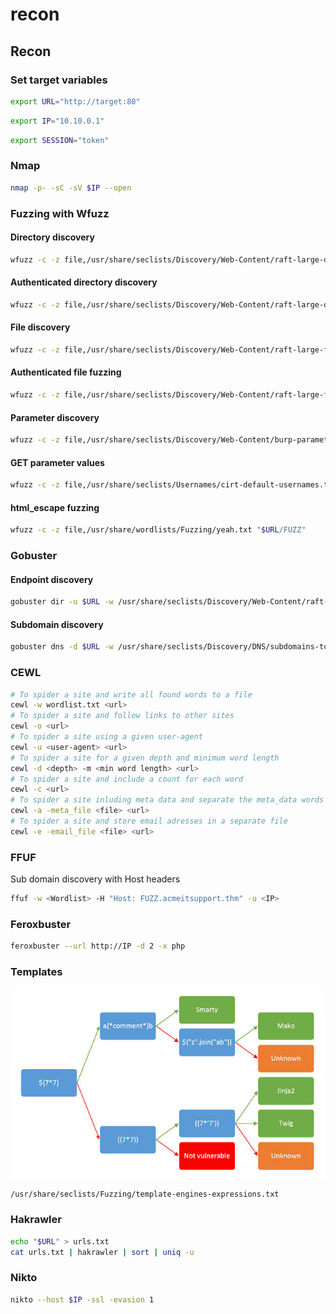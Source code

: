 # recon
Recon
-----

### Set target variables

```bash
export URL="http://target:80"
```

```bash
export IP="10.10.0.1"
```

```bash
export SESSION="token"
```

### Nmap

```bash
nmap -p- -sC -sV $IP --open
```

### Fuzzing with Wfuzz

#### Directory discovery

```bash
wfuzz -c -z file,/usr/share/seclists/Discovery/Web-Content/raft-large-directories.txt --hc 404,301 "$URL/FUZZ/"
```

#### Authenticated directory discovery

```bash
wfuzz -c -z file,/usr/share/seclists/Discovery/Web-Content/raft-large-directories.txt --hc 404 -b "PARAM=value" "$URL/FUZZ/"
```

#### File discovery

```bash
wfuzz -c -z file,/usr/share/seclists/Discovery/Web-Content/raft-large-files.txt --hc 301,404 "$URL/FUZZ"
```

#### Authenticated file fuzzing

```bash
wfuzz -c -z file,/usr/share/seclists/Discovery/Web-Content/raft-large-files.txt --hc 301,404,403 -b "PARAM=value" "$URL/FUZZ"
```

#### Parameter discovery

```bash
wfuzz -c -z file,/usr/share/seclists/Discovery/Web-Content/burp-parameter-names.txt --hc 404,301 "$URL/FUZZ=data"
```

#### GET parameter values

```bash
wfuzz -c -z file,/usr/share/seclists/Usernames/cirt-default-usernames.txt --hc 404,301 "$URL/index.php?parameter=FUZZ"
```

#### html\_escape fuzzing

```bash
wfuzz -c -z file,/usr/share/wordlists/Fuzzing/yeah.txt "$URL/FUZZ"
```

### Gobuster

#### Endpoint discovery

```bash
gobuster dir -u $URL -w /usr/share/seclists/Discovery/Web-Content/raft-large-directories.txt
```

#### Subdomain discovery

```bash
gobuster dns -d $URL -w /usr/share/seclists/Discovery/DNS/subdomains-top1million-110000.txt
```

### CEWL

```bash
# To spider a site and write all found words to a file
cewl -w wordlist.txt <url>
# To spider a site and follow links to other sites
cewl -o <url>
# To spider a site using a given user-agent 
cewl -u <user-agent> <url>
# To spider a site for a given depth and minimum word length
cewl -d <depth> -m <min word length> <url>
# To spider a site and include a count for each word
cewl -c <url>
# To spider a site inluding meta data and separate the meta_data words
cewl -a -meta_file <file> <url>
# To spider a site and store email adresses in a separate file
cewl -e -email_file <file> <url>
```

### FFUF

Sub domain discovery with Host headers

```bash
ffuf -w <Wordlist> -H "Host: FUZZ.acmeitsupport.thm" -u <IP>
```

### Feroxbuster

```bash
feroxbuster --url http://IP -d 2 -x php
```

### Templates

![](recon/image.png)

```text-plain
/usr/share/seclists/Fuzzing/template-engines-expressions.txt
```

### Hakrawler

```bash
echo "$URL" > urls.txt
cat urls.txt | hakrawler | sort | uniq -u
```

### Nikto

```bash
nikto --host $IP -ssl -evasion 1
```
